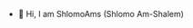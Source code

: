- 👋 Hi, I am ShlomoAms (Shlomo Am-Shalem)

<!---
ShlomoAms/ShlomoAms is a ✨ special ✨ repository because its `README.md` (this file) appears on your GitHub profile.
You can click the Preview link to take a look at your changes.
--->
